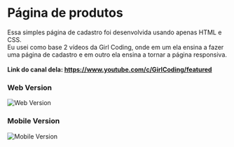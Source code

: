 
# Página de produtos

Essa simples página de cadastro foi desenvolvida usando apenas HTML e CSS.<br />
Eu usei como base 2 vídeos da Girl Coding, onde em um ela ensina a fazer uma página de cadastro e em outro ela ensina a tornar a página responsiva.<br /><br/>
**Link do canal dela: https://www.youtube.com/c/GirlCoding/featured**

### Web Version
<img src="storage/app/public/products/3u8FlwMoceCY37r7LaJbuOmWoqQAFAzFErIl3WtD.png" alt="Web Version"/>

### Mobile Version
<img src="imgs/mobile.png" alt="Mobile Version"/>
